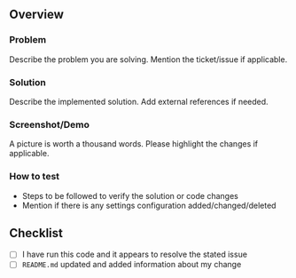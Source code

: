 ## Overview

### Problem

Describe the problem you are solving. Mention the ticket/issue if applicable.

### Solution

Describe the implemented solution. Add external references if needed.

### Screenshot/Demo

A picture is worth a thousand words. Please highlight the changes if applicable.

### How to test

- Steps to be followed to verify the solution or code changes
- Mention if there is any settings configuration added/changed/deleted

## Checklist

- [ ] I have run this code and it appears to resolve the stated issue
- [ ] `README.md` updated and added information about my change
